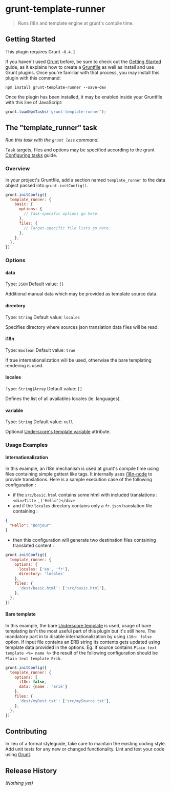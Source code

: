 # grunt-template-runner

> Runs i18n and template engine at grunt's compile time.

## Getting Started
This plugin requires Grunt `~0.4.1`

If you haven't used [Grunt](http://gruntjs.com/) before, be sure to check out the [Getting Started](http://gruntjs.com/getting-started) guide, as it explains how to create a [Gruntfile](http://gruntjs.com/sample-gruntfile) as well as install and use Grunt plugins. Once you're familiar with that process, you may install this plugin with this command:

```shell
npm install grunt-template-runner --save-dev
```

Once the plugin has been installed, it may be enabled inside your Gruntfile with this line of JavaScript:

```js
grunt.loadNpmTasks('grunt-template-runner');
```

## The "template_runner" task
_Run this task with the `grunt less` command._

Task targets, files and options may be specified according to the grunt [Configuring tasks](http://gruntjs.com/configuring-tasks) guide.

### Overview
In your project's Gruntfile, add a section named `template_runner` to the data object passed into `grunt.initConfig()`.

```js
grunt.initConfig({
  template_runner: {
    basic: {
      options: {
        // Task-specific options go here.
      },
      files: {
        // Target-specific file lists go here.
      },
    },
  },
})
```

### Options

#### data
Type: `JSON`
Default value: `{}`

Additional manual data which may be provided as template source data.

#### directory
Type: `String`
Default value: `locales`

Specifies directory where sources json translation data files will be read.

#### i18n
Type: `Boolean`
Default value: `true`

If true internationalization will be used, otherwise the bare templating rendering is used.

#### locales
Type: `String|Array`
Default value: `[]`

Defines the list of all availables locales (ie. languages).

#### variable
Type: `String`
Default value: `null`

Optional [Underscore's template variable](http://underscorejs.org/#template) attribute.


### Usage Examples

#### Internationalization
In this example, an i18n mechanism is used at grunt's compile time using files containing simple gettext like tags.
It internally uses [i18n-node](https://github.com/mashpie/i18n-node) to provide translations.
Here is a sample execution case of the following configuration :
 * if the `src/basic.html` contains some html with included translations : `<div>Title _('Hello')</div>`
 * and if the `locales` directory contains only a `fr.json` translation file containing :
```json
{
  "Hello": "Bonjour"
}
```
 * then this configuration will generate two destination files containing translated content :


```js
grunt.initConfig({
  template_runner: {
    options: {
      locales: ['en', 'fr'],
      directory: 'locales'
    },
    files: {
      'dest/basic.html': ['src/basic.html'],
    },
  },
})
```

#### Bare template
In this example, the bare [Underscore template](http://underscorejs.org/#template) is used, usage of bare templating isn't the most useful part of this plugin but it's still here.
The mandatory part in to disable internationalization by using `i18n: false` option.
If input file contains an ERB string its contents gets updated using template data provided in the options. Eg.
If source contains `Plain text template <%= name %>` the result of the following configuration should be `Plain text template Erik`.

```js
grunt.initConfig({
  template_runner: {
    options: {
      i18n: false,
      data: {name : 'Erik'}
    },
    files: {
      'dest/myDest.txt': ['src/mySource.txt'],
    },
  },
})
```

## Contributing
In lieu of a formal styleguide, take care to maintain the existing coding style. Add unit tests for any new or changed functionality. Lint and test your code using [Grunt](http://gruntjs.com/).

## Release History
_(Nothing yet)_
